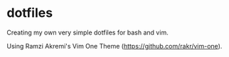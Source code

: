 # dotfiles
Creating my own very simple dotfiles for bash and vim.

Using Ramzi Akremi's Vim One Theme (https://github.com/rakr/vim-one).
